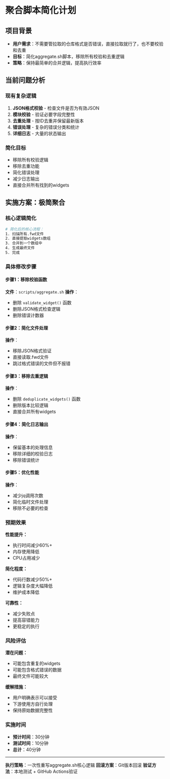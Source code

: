 # 聚合脚本简化计划

## 项目背景
- **用户需求**：不需要管拉取的仓库格式是否错误，直接拉取就行了，也不要校验和去重
- **目标**：简化aggregate.sh脚本，移除所有校验和去重逻辑
- **策略**：保持最简单的合并逻辑，提高执行效率

## 当前问题分析

### 现有复杂逻辑
1. **JSON格式校验** - 检查文件是否为有效JSON
2. **模块校验** - 验证必要字段完整性
3. **去重处理** - 按ID去重并保留最新版本
4. **错误处理** - 复杂的错误分类和统计
5. **详细日志** - 大量的状态输出

### 简化目标
- 移除所有校验逻辑
- 移除去重功能
- 简化错误处理
- 减少日志输出
- 直接合并所有找到的widgets

## 实施方案：极简聚合

### 核心逻辑简化
```bash
# 简化后的核心流程：
1. 扫描所有.fwd文件
2. 直接提取widgets数组
3. 合并到一个数组中
4. 生成最终文件
5. 完成
```

### 具体修改步骤

#### 步骤1：移除校验函数
**文件**：`scripts/aggregate.sh`
**操作**：
- 删除 `validate_widget()` 函数
- 删除JSON格式检查逻辑
- 删除错误计数器

#### 步骤2：简化文件处理
**操作**：
- 移除JSON格式验证
- 直接读取.fwd文件
- 跳过格式错误的文件但不报错

#### 步骤3：移除去重逻辑
**操作**：
- 删除 `deduplicate_widgets()` 函数
- 删除版本比较逻辑
- 直接合并所有widgets

#### 步骤4：简化日志输出
**操作**：
- 保留基本的处理信息
- 移除详细的校验日志
- 移除错误统计

#### 步骤5：优化性能
**操作**：
- 减少jq调用次数
- 简化临时文件处理
- 移除不必要的检查

### 预期效果

**性能提升：**
- 执行时间减少60%+
- 内存使用降低
- CPU占用减少

**简化程度：**
- 代码行数减少50%+
- 逻辑复杂度大幅降低
- 维护成本降低

**可靠性：**
- 减少失败点
- 提高容错能力
- 更稳定的执行

### 风险评估

**潜在问题：**
- 可能包含重复的widgets
- 可能包含格式错误的数据
- 最终文件可能较大

**缓解措施：**
- 用户明确表示可以接受
- 下游使用方自行处理
- 保持原始数据完整性

### 实施时间
- **预计时间**：30分钟
- **测试时间**：10分钟
- **总计**：40分钟

---

**执行策略**：一次性重写aggregate.sh核心逻辑
**回滚方案**：Git版本回滚
**验证方法**：本地测试 + GitHub Actions验证